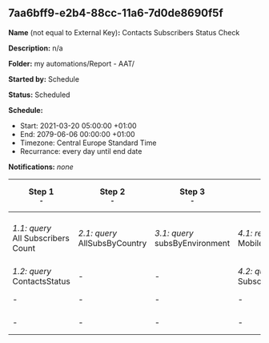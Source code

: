 ## 7aa6bff9-e2b4-88cc-11a6-7d0de8690f5f

**Name** (not equal to External Key)**:** Contacts Subscribers Status Check

**Description:** n/a

**Folder:** my automations/Report - AAT/

**Started by:** Schedule

**Status:** Scheduled

**Schedule:**

* Start: 2021-03-20 05:00:00 +01:00
* End: 2079-06-06 00:00:00 +01:00
* Timezone: Central Europe Standard Time
* Recurrance: every day until end date

**Notifications:** _none_


| Step 1<br>_<small>-</small>_ | Step 2<br>_<small>-</small>_ | Step 3<br>_<small>-</small>_ | Step 4<br>_<small>-</small>_ | Step 5<br>_<small>-</small>_ | Step 6<br>_<small>-</small>_ | Step 7<br>_<small>-</small>_ | Step 8<br>_<small>-</small>_ | Step 9<br>_<small>-</small>_ | Step 10<br>_<small>-</small>_ | Step 11<br>_<small>-</small>_ | Step 12<br>_<small>-</small>_ | Step 13<br>_<small>-</small>_ | Step 14<br>_<small>-</small>_ | Step 15<br>_<small>-</small>_ | Step 16<br>_<small>-</small>_ | Step 17<br>_<small>-</small>_ | Step 18<br>_<small>-</small>_ | Step 19<br>_<small>-</small>_ | Step 20<br>_<small>-</small>_ | Step 21<br>_<small>-</small>_ | Step 22<br>_<small>-</small>_ | Step 23<br>_<small>-</small>_ | Step 24<br>_<small>-</small>_ |
| --- | --- | --- | --- | --- | --- | --- | --- | --- | --- | --- | --- | --- | --- | --- | --- | --- | --- | --- | --- | --- | --- | --- | --- |
| _1.1: query_<br>All Subscribers Count | _2.1: query_<br>AllSubsByCountry | _3.1: query_<br>subsByEnvironment | _4.1: refreshMobileFilteredList_<br>MobileConnectList | _5.1: query_<br>AllContacts | _6.1: query_<br>AllCByCountryCode | _7.1: query_<br>AllOtherContactsCodeMDE | _8.1: query_<br>Allcontactuuid | _9.1: query_<br>AllContactEmailId | _10.1: query_<br>AllcontactREST | _11.1: query_<br>All00Q | _12.1: query_<br>UUID As Key | _13.1: query_<br>All SF Accounts | _14.1: query_<br>All SF Contacts | _15.1: query_<br>All SF Users | _16.1: query_<br>AllContactsHash | _17.1: query_<br>MDM ID as Key | _18.1: query_<br>Email As Key | _19.1: query_<br>All SF Leads | _20.1: query_<br>Other Keys | _21.1: query_<br>AllCCount | _22.1: query_<br>ContactsByEnv | _23.1: query_<br>ContactsWithCountryCode | _24.1: query_<br>ContactsByCountry |
| _1.2: query_<br>ContactsStatus | - | - | _4.2: query_<br>SubscribersWithProfileAttributes | _5.2: query_<br>SubsEAWithoutCountryCode | _6.2: query_<br>ContactsNotSubscribers | _7.2: query_<br>Allcontactmdm | _8.2: query_<br>AlContactsHashDetail | _9.2: query_<br>All003 | _10.2: query_<br>All005 | _11.2: query_<br>AllcOtherMDM | - | - | - | - | - | - | - | - | - | - | _22.2: query_<br>AllSubsCount | - | _24.2: query_<br>ContactsByEnvironment |
| - | - | - | - | - | _6.3: query_<br>ContactsAsSubscribres | _7.3: query_<br>MonthlySubs | _8.3: query_<br>MonthlyC | _9.3: query_<br>All001 | - | - | - | - | - | - | - | - | - | - | - | - | - | - | - |
| - | - | - | - | - | - | _7.4: query_<br>SubsType | - | - | - | - | - | - | - | - | - | - | - | - | - | - | - | - | - |
